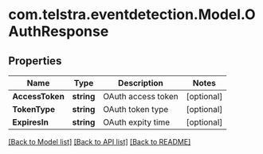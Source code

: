 # com.telstra.eventdetection.Model.OAuthResponse
## Properties

Name | Type | Description | Notes
------------ | ------------- | ------------- | -------------
**AccessToken** | **string** | OAuth access token | [optional] 
**TokenType** | **string** | OAuth token type | [optional] 
**ExpiresIn** | **string** | OAuth expity time | [optional] 

[[Back to Model list]](../README.md#documentation-for-models) [[Back to API list]](../README.md#documentation-for-api-endpoints) [[Back to README]](../README.md)

